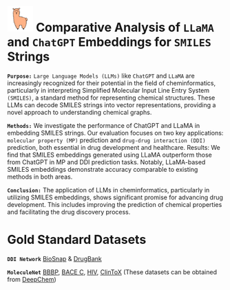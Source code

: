 # <img src="https://github.com/sshaghayeghs/LLaMA-VS-ChatGPT/blob/main/Image/SMILINGLLaMA.png" width="60" height="60"> Comparative Analysis of `LLaMA` and `ChatGPT` Embeddings for `SMILES` Strings 


**`Purpose:`** `Large Language Models (LLMs)` like `ChatGPT` and `LLaMA` are
increasingly recognized for their potential in the field of cheminformatics,
particularly in interpreting Simplified Molecular Input Line Entry System
`(SMILES)`, a standard method for representing chemical structures. These
LLMs can decode SMILES strings into vector representations, providing a novel
approach to understanding chemical graphs.

**`Methods:`** We investigate the performance of ChatGPT and LLaMA in
embedding SMILES strings. Our evaluation focuses on two key applications:
`molecular property (MP)` prediction and `drug-drug interaction (DDI)` prediction,
both essential in drug development and healthcare.
Results: We find that SMILES embeddings generated using LLaMA outperform
those from ChatGPT in MP and DDI prediction tasks. Notably, LLaMA-based
SMILES embeddings demonstrate accuracy comparable to existing methods in
both areas.

**`Conclusion:`** The application of LLMs in cheminformatics, particularly in
utilizing SMILES embeddings, shows significant promise for advancing drug
development. This includes improving the prediction of chemical properties and
facilitating the drug discovery process.


# Gold Standard Datasets
  **`DDI Network`** [BioSnap](https://github.com/sshaghayeghs/DDI-LLM/blob/main/Dataset/DDI/BioSNAP_ChCh-Miner_ChCh-Miner_durgbank-chem-chem.tsv) & [DrugBank](https://github.com/sshaghayeghs/DDI-LLM/blob/main/Dataset/DDI/DrugbankDDI.csv)

  **`MoleculeNet`** [BBBP](https://deepchemdata.s3-us-west-1.amazonaws.com/datasets/BBBP.csv), [BACE C](https://deepchemdata.s3-us-west-1.amazonaws.com/datasets/bace.csv), [HIV](https://deepchemdata.s3-us-west-1.amazonaws.com/datasets/HIV.csv), [ClinToX](https://deepchemdata.s3-us-west-1.amazonaws.com/datasets/clintox.csv.gz) (These datasets can be obtained from [DeepChem](https://deepchem.readthedocs.io/en/latest/api_reference/moleculenet.html))

